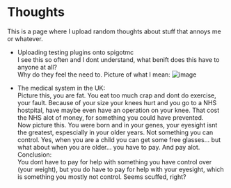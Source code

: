 # Thoughts  
This is a page where I upload random thoughts about stuff that annoys me or whatever.  

* Uploading testing plugins onto spigotmc  
  I see this so often and I dont understand, what benift does this have to anyone at all?  
  Why do they feel the need to.
  Picture of what I mean:
  ![image](https://user-images.githubusercontent.com/56600481/120909770-6babf380-c670-11eb-99fe-a64beca1af32.png)

* The medical system in the UK:  
  Picture this, you are fat. You eat too much crap and dont do exercise, your fault. Because of your size your knees hurt and you go to a NHS hostpital, have maybe even have an operation on your knee. That cost the NHS alot of money, for something you could have prevented.  
  Now picture this. You were born and in your genes, your eyesight isnt the greatest, espescially in your older years. Not something you can control. Yes, when you are a child you can get some free glasses... but what about when you are older... you have to pay. And pay alot.   
  Conclusion:  
  You dont have to pay for help with something you have control over (your weight), but you do have to pay for help with your eyesight, which is something you mostly not control. Seems scuffed, right?  
  
  
